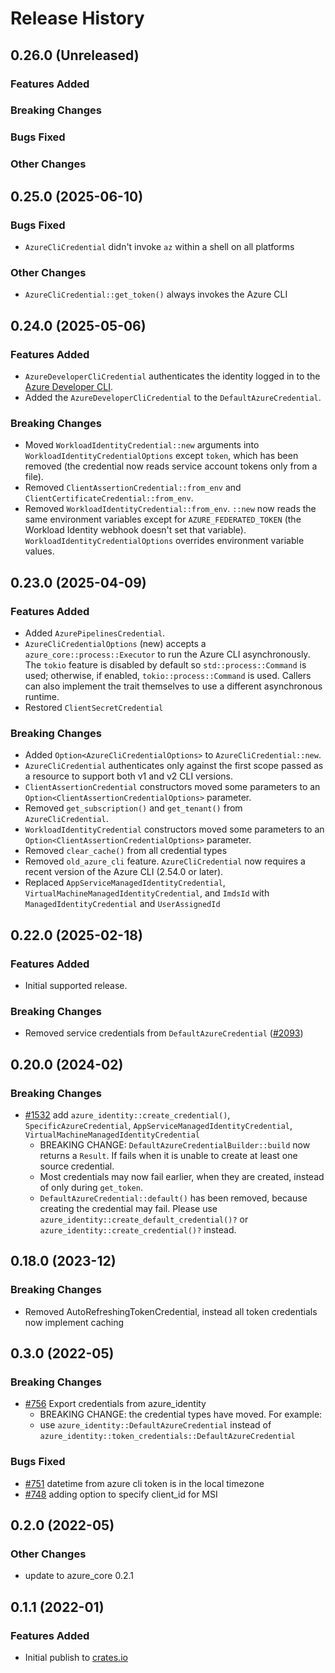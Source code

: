# Release History

## 0.26.0 (Unreleased)

### Features Added

### Breaking Changes

### Bugs Fixed

### Other Changes

## 0.25.0 (2025-06-10)

### Bugs Fixed

- `AzureCliCredential` didn't invoke `az` within a shell on all platforms

### Other Changes

- `AzureCliCredential::get_token()` always invokes the Azure CLI

## 0.24.0 (2025-05-06)

### Features Added

- `AzureDeveloperCliCredential` authenticates the identity logged in to the [Azure Developer CLI](https://learn.microsoft.com/azure/developer/azure-developer-cli/overview).
- Added the `AzureDeveloperCliCredential` to the `DefaultAzureCredential`.

### Breaking Changes

- Moved `WorkloadIdentityCredential::new` arguments into `WorkloadIdentityCredentialOptions` except `token`, which has been removed (the credential now reads service account tokens only from a file).
- Removed `ClientAssertionCredential::from_env` and `ClientCertificateCredential::from_env`.
- Removed `WorkloadIdentityCredential::from_env`. `::new` now reads the same environment variables except for `AZURE_FEDERATED_TOKEN` (the Workload Identity webhook doesn't set that variable). `WorkloadIdentityCredentialOptions` overrides environment variable values.

## 0.23.0 (2025-04-09)

### Features Added

- Added `AzurePipelinesCredential`.
- `AzureCliCredentialOptions` (new) accepts a `azure_core::process::Executor` to run the Azure CLI asynchronously.
  The `tokio` feature is disabled by default so `std::process::Command` is used; otherwise, if enabled, `tokio::process::Command` is used.
  Callers can also implement the trait themselves to use a different asynchronous runtime.
- Restored `ClientSecretCredential`

### Breaking Changes

- Added `Option<AzureCliCredentialOptions>` to `AzureCliCredential::new`.
- `AzureCliCredential` authenticates only against the first scope passed as a resource to support both v1 and v2 CLI versions.
- `ClientAssertionCredential` constructors moved some parameters to an `Option<ClientAssertionCredentialOptions>` parameter.
- Removed `get_subscription()` and `get_tenant()` from `AzureCliCredential`.
- `WorkloadIdentityCredential` constructors moved some parameters to an `Option<ClientAssertionCredentialOptions>` parameter.
- Removed `clear_cache()` from all credential types
- Removed `old_azure_cli` feature. `AzureCliCredential` now requires a recent version of the Azure CLI (2.54.0 or later).
- Replaced `AppServiceManagedIdentityCredential`, `VirtualMachineManagedIdentityCredential`, and `ImdsId` with `ManagedIdentityCredential` and `UserAssignedId`

## 0.22.0 (2025-02-18)

### Features Added

- Initial supported release.

### Breaking Changes

- Removed service credentials from `DefaultAzureCredential` ([#2093](https://github.com/Azure/azure-sdk-for-rust/issues/2093))

## 0.20.0 (2024-02)

### Breaking Changes

- [#1532](https://github.com/Azure/azure-sdk-for-rust/pull/1532) add `azure_identity::create_credential()`, `SpecificAzureCredential`, `AppServiceManagedIdentityCredential`, `VirtualMachineManagedIdentityCredential`
  - BREAKING CHANGE: `DefaultAzureCredentialBuilder::build` now returns a `Result`. If fails when it is unable to create at least one source credential.
  - Most credentials may now fail earlier, when they are created, instead of only during `get_token`.
  - `DefaultAzureCredential::default()` has been removed, because creating the credential may fail. Please use `azure_identity::create_default_credential()?` or `azure_identity::create_credential()?` instead.

## 0.18.0 (2023-12)

### Breaking Changes

- Removed AutoRefreshingTokenCredential, instead all token credentials now implement caching

## 0.3.0 (2022-05)

### Breaking Changes

- [#756](https://github.com/Azure/azure-sdk-for-rust/pull/756) Export credentials from azure_identity
  - BREAKING CHANGE: the credential types have moved. For example:
  - use `azure_identity::DefaultAzureCredential` instead of `azure_identity::token_credentials::DefaultAzureCredential`

### Bugs Fixed

- [#751](https://github.com/Azure/azure-sdk-for-rust/pull/751) datetime from azure cli token is in the local timezone
- [#748](https://github.com/Azure/azure-sdk-for-rust/pull/748) adding option to specify client_id for MSI

## 0.2.0 (2022-05)

### Other Changes

- update to azure_core 0.2.1

## 0.1.1 (2022-01)

### Features Added

- Initial publish to [crates.io](https://crates.io/crates/azure_identity)
